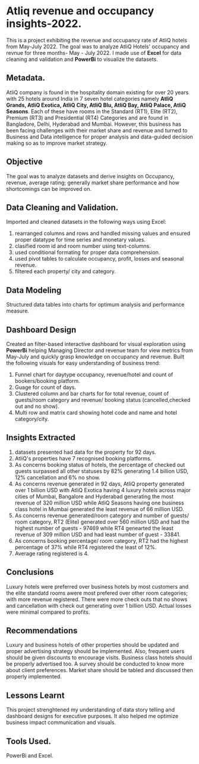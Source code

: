 # Atliq revenue and occupancy insights-2022.
This is a project exhibiting the revenue and occupancy rate of AtliQ hotels from May-July 2022.
The goal was to analyze AtliQ Hotels' occupancy and revnue for three months- May - July 2022. I made use of **Excel** for data cleaning and validation and **PowerBi** to visualize the datasets.
## Metadata.
AtliQ company is found in the hospitality domain existing for over 20 years with 25 hotels around India in 7 seven hotel categories namely **AtliQ Grands, AtliQ Exotica, AtliQ City,  AtliQ Blu, AtliQ Bay, AtliQ Palace, AtliQ Seasons**. Each of these have rooms in the Standard (RT1), Elite (RT2), Premium (RT3) and Presidential (RT4) Categories and are found in Bangladore, Delhi, Hyderabad and Mumbai. However, this business has been facing challenges with their market share and revenue and turned to Business and Data intelligence for proper analysis and data-guided decision making so as to improve market strategy.
## Objective
The goal was to analyze datasets and derive insights on Occupancy, revenue, average rating; generally market share performance and how shortcomings can be improved on.
## Data Cleaning and Validation.
Imported and cleaned datasets in the following ways using Excel:
1. rearranged columns and rows and handled missing values and ensured proper datatype for time series and monetary values.
2. clasified room id and room number using text-columns.
3. used conditional formating for proper data comprehension.
4. used pivot tables to calculate occupancy, profit, losses and seasonal revenue.
5. filtered each property/ city and category.
## Data Modeling
Structured data tables into charts for optimum analysis and performance measure. 
## Dashboard Design
 Created an filter-based interactive dashboard for visual exploration using **PowerBi** helping Managing Director and revenue team for view metrics from May-July and quickly grasp knowledge on occupancy and revenue.
 Built the following visuals for easy understanding of business trend:
 1. Funnel chart for daytype occupancy, revenue/hotel and count of bookers/booking platform.
 2. Guage for count of days.
 3. Clustered column and bar charts for for total revenue, count of guests/room category and revenue/ booking status (cancelled,checked out and no show).
 4. Multi row and matrix card showing hotel code and name and hotel category/city.
## Insights Extracted
 1. datasets presented had data for the property for 92 days.
 2. AtliQ's properties have 7 recognised booking platforms.
 3. As concerns booking status of hotels, the percentage of checked out guests surpassed all other statuses by 82% generating 1.4 billion USD, 12% cancellation and 6% no show.
 4. As concerns revenue generated in 92 days, AtliQ property generated over 1 billion USD with AtliQ Exotica having 4 luxury hotels across major cities of Mumbai, Bangalore and Hyderabad generating the most revenue of 320 million USD while AtliQ Seasons having one business class hotel in Mumbai generated the least revenue of 66 million USD.
 5. As concerns revenue generated/room category and number of guests/ room category, RT2 (Elite) generated over 560 million USD and had the highest number of guests - 97469 while RT4 genearted the least revenue of 309 million USD and had least number of guest - 33841.
 6. As concerns booking percentage/ room category, RT2 had the highest percentage of 37% while RT4 registered the least of 12%.
 7. Average rating registered is 4.
## Conclusions
Luxury hotels were preferred over business hotels by most customers and the elite standatd rooms awere most prefered over other room categories; with more revenue registered. There were more check outs that no shows and cancellation with check out generating over 1 billion USD. Actual losses were minimal compared to profits. 
## Recommendations
 Luxury and business hotels of other properties should be updated and proper advertising strategy should be implemented. Also, frequent users should be given discounts to encourage visits. Business class hotels should be properly advertised too. A survey should be conducted to know more about client preferences. Market share should be tabled and discussed then properly implemented.
 ## Lessons Learnt
 This project strenghtened my understanding of data story telling and dashboard designs for executive purposes. It also helped me optimize business impact communication and visuals.
 ## Tools Used.
 PowerBi and Excel.



